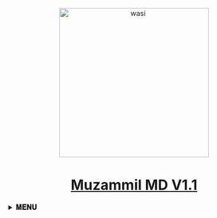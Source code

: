 <p align="center">  
  <a href="https://whatsapp.com/channel/0029VajzERVFy72FxXdllv2y<p align="center">  
  <a href="https://whatsapp.com/channel/0029VajzERVFy72FxXdllv2y">
    <img alt="wasi" height="300" src="https://telegra.ph/file/546bf9a6c193ec57590b5.jpg">
    <h1 align="center">Muzammil MD V1.1</h1>
  </a>
</p>

<b><details><summary>𝐌𝐄𝐍𝐔</summary><br>
<a href='https://wa.link/mja069' target="_blank"><img alt='Whatsapp Contect' 
src='https://img.shields.io/badge/𝐖𝐞𝐥𝐜𝐨𝐦𝐞 𝐓𝐨 𝐌𝐮𝐳𝐚𝐦𝐦𝐢𝐥 - 𝐌𝐃 𝐖𝐡𝐚𝐭𝐬𝐚𝐩𝐩 𝐁𝐨𝐭-100000?style=for-the-badge&logo=scan&logoColor=red&labelColor=white&color=yellow'/></a>

<b><details><summary>𝐎𝐖𝐍𝐄𝐑</summary><br>

<a href='https://wa.link/mja069' target="_blank"><img alt='Whatsapp Contect' src='https://img.shields.io/badge/Whatsapp_Contect-100000?style=for-the-badge&logo=scan&logoColor=white&labelColor=green&color=green'/></a>

<a href='https://github.com/itxmemuzammil/Muzammil-MD/fork' target="_blank"><img alt='Fork repo' src='https://img.shields.io/badge/YouTube Channel-100000?style=for-the-badge&logo=scan&logoColor=white&labelColor=red&color=red'/></a>

<a href='https://www.tiktok.com/@muzammil_haqnawaz?_t=8oXEgl6JuWD&_r=1' target="_blank"><img alt='Tiktok' src='https://img.shields.io/badge/Follow ON TikTok-100000?style=for-the-badge&logo=scan&logoColor=white&labelColor=white&color=black'/></a>

<a href='https://www.instagram.com/muzammilhaqnawaz01?igsh=MTJ5NG1rYnltbmdsNg==' target="_blank"><img alt='Tiktok' src='https://img.shields.io/badge/Follow ON Instagram-100000?style=for-the-badge&logo=scan&logoColor=red&labelColor=white&color=red'/></a>

<a href='https://www.facebook.com/muhammadmuzammilhaqnawazarain?mibextid=ZbWKwL' target="_blank"><img alt='QR Coad' src='https://img.shields.io/badge/Facebook Profile-100000?style=for-the-badge&logo=scan&logoColor=white&labelColor=black&color=blue'/></a>

</details>

<b><details><summary>𝐅𝐎𝐑𝐊 𝐓𝐇𝐈𝐒 𝐑𝐄𝐏𝐎</summary><br>
<a href='https://github.com/itxmemuzammil/Muzammil-MD/fork' target="_blank"><img alt='Fork repo' src='https://img.shields.io/badge/Fork Repo-100000?style=for-the-badge&logo=scan&logoColor=white&labelColor=black&color=red'/></a>

<a href='https://wa.link/3fyho7' target="_blank"><img alt='For Help' src='https://img.shields.io/badge/For_Help-100000?style=for-the-badge&logo=scan&logoColor=white&labelColor=black&color=green'/></a>

</details>

<b><details><summary>𝐒𝐄𝐀𝐒𝐈𝐎𝐍 𝐈𝐃</summary><br>

<a href='https://github.com/itxmemuzammil/Muzammil-MD/fork' target="_blank"><img alt='Pair Coad' src='https://img.shields.io/badge/Session_id-100000?style=for-the-badge&logo=scan&logoColor=white&labelColor=black&color=red'/></a>

<a href='https://github.com/itxmemuzammil/Muzammil-MD/fork' target="_blank"><img alt='QR Coad' src='https://img.shields.io/badge/Pair_Coad-100000?style=for-the-badge&logo=scan&logoColor=white&labelColor=black&color=red'/></a>

<a href='https://wa.link/rly9hl' target="_blank"><img alt='For Help' src='https://img.shields.io/badge/For_Help-100000?style=for-the-badge&logo=scan&logoColor=white&labelColor=black&color=green'/></a>

How TO Get Session ID- [Watch Video](😀🌞) Toutril Video

</details>

<b><details><summary>𝐃𝐄𝐏𝐎𝐋𝐘𝐌𝐄𝐍𝐓 𝐒𝐄𝐂𝐓𝐈𝐎𝐍</summary><br>
Hehe
</details>

<b><details><summary>𝐇𝐄𝐋𝐏 𝐒𝐄𝐂𝐓𝐈𝐎𝐍</summary><br>
Hehe
</details>

</details>


